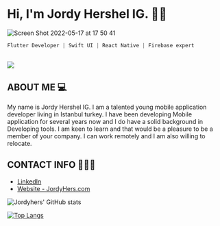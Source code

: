 # Hi, I'm Jordy Hershel IG. 👋🏾

![Screen Shot 2022-05-17 at 17 50 41](https://user-images.githubusercontent.com/49708438/168842141-0afba4b1-bec1-4345-816a-a7a5ce51b2fc.png)


```dart
Flutter Developer | Swift UI | React Native | Firebase expert
```
## ![](https://komarev.com/ghpvc/?username=jordyhers&color=green)



## ABOUT ME 💻

My name is Jordy Hershel IG. I am a talented young mobile application developer living in Istanbul turkey. I have been developing Mobile application for several years now and I do have a solid background in Developing tools. I am keen to learn and that would be a pleasure to be a member of your company. I can work remotely and I am also willing to relocate. 


## CONTACT INFO 👨🏾‍💼

- [LinkedIn ](www.linkedin.com/in/jordy-hershel-ig)
- [Website - JordyHers.com](https://jordyhers.com/#/)


![Jordyhers' GitHub stats](https://github-readme-stats.vercel.app/api?username=jordyhers&show_icons=true&theme=buefy)

[![Top Langs](https://github-readme-stats.vercel.app/api/top-langs/?username=jordyhers&layout=compact)](https://github.com/jordyhers/)

